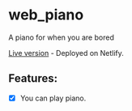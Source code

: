 # web_piano
A piano for when you are bored

[Live version](https://hoangtranxamk-piano.netlify.com/) - Deployed on Netlify.

## Features:
- [X] You can play piano.

